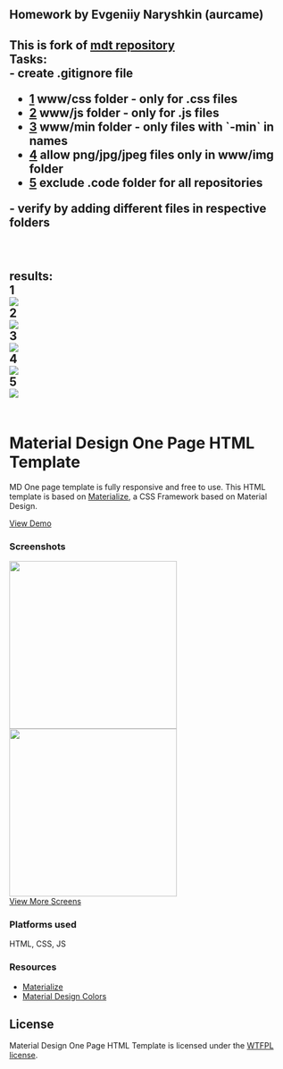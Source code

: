 <h2>Homework by Evgeniiy Naryshkin (aurcame)<h2>
<p>This is fork of <a href="https://github.com/dbielik/mdt.git">mdt repository</a><br>
Tasks:<br>
- create .gitignore file
<ul>
    <li><a href="#id1">1</a> www/css folder - only for .css files</li>
    <li><a href="#id2">2</a> www/js folder - only for .js files</li>
    <li><a href="#id3">3</a> www/min folder - only files with `-min` in names</li>
    <li><a href="#id4">4</a> allow png/jpg/jpeg files only in www/img folder</li>
    <li><a href="#id5">5</a> exclude .code folder for all repositories</li>
</ul>
- verify by adding different files in respective folders
</p>
<br><br>
results: 
<br><a id="id1"></a>1<br>
<img src="https://i.imgur.com/UvcDmKb.jpg"/>
<br><a id="id2"></a>2<br>
<img src="https://i.imgur.com/jxC95Ui.jpg"/>
<br><a id="id3"></a>3<br>
<img src="https://i.imgur.com/auqhDcq.jpg"/>
<br><a id="id4"></a>4<br>
<img src="https://i.imgur.com/uXd14h6.jpg"/>
<br><a id="id5"></a>5<br>
<img src="https://i.imgur.com/18miZx9.jpg"/>
<br><br>
    
    
<h1>Material Design One Page HTML Template</h1>
<p>MD One page template is fully responsive and free to use. This HTML template is based on <a href="http://materializecss.com/">Materialize</a>, a CSS Framework based on Material Design.</p>
<a href="http://joashpereira.com/templates/material_one_pager/">View Demo</a>
<br/>
<h3>Screenshots</h3>
<img src="https://m1.behance.net/rendition/modules/155787441/disp/f7713eb665752f2da380ec8f7a3cdcae.png" height="300px"/> <img src="https://m1.behance.net/rendition/modules/155787447/disp/e546efd70f5b46e45829e0da79375243.png" height="300px"/>
<br/>
<a href="https://www.behance.net/gallery/23484793/Material-Design-One-Page-Template">View More Screens</a>
<h3>Platforms used</h3>
HTML, CSS, JS

<h3>Resources</h3>
<ul>
    <li><a href="http://materializecss.com/">Materialize</a></li>
    <li><a href="http://www.materialpalette.com/">Material Design Colors</a></li>
</ul>

<h2>License</h2>
Material Design One Page HTML Template is licensed under the <a href="http://sam.zoy.org/wtfpl/">WTFPL license</a>.
